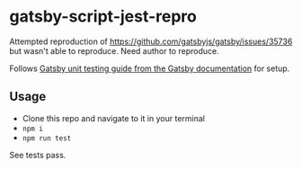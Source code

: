 # gatsby-script-jest-repro

Attempted reproduction of https://github.com/gatsbyjs/gatsby/issues/35736 but wasn't able to reproduce. Need author to reproduce.

Follows [Gatsby unit testing guide from the Gatsby documentation](https://www.gatsbyjs.com/docs/how-to/testing/unit-testing/) for setup.

## Usage

- Clone this repo and navigate to it in your terminal
- `npm i`
- `npm run test`

See tests pass.
